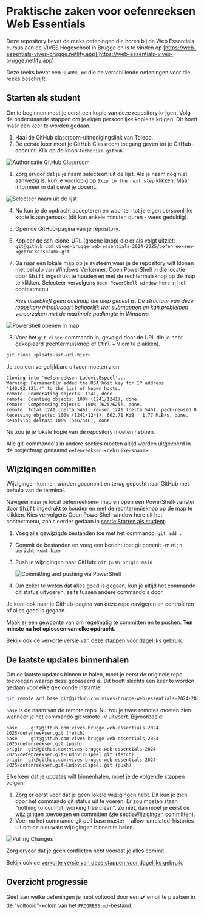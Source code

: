 # Praktische zaken voor oefenreeksen Web Essentials

Deze repository bevat de reeks oefeningen die horen bij de Web Essentials cursus aan de VIVES Hogeschool in Brugge en is te vinden op [https://web-essentials-vives-brugge.netlify.app](https://web-essentials-vives-brugge.netlify.app).

Deze reeks bevat een `README.md` die de verschillende oefeningen voor die reeks beschrijft.

## Starten als student

Om te beginnen moet je eerst een kopie van deze repository krijgen. Volg de onderstaande stappen om je eigen persoonlijke kopie te krijgen. Dit hoeft maar één keer te worden gedaan.

1. Haal de GitHub classroom-uitnodigingslink van Toledo.
2. De eerste keer moet je GitHub Classroom toegang geven tot je GitHub-account. Klik op de knop `Authorize github`.

![Authorisatie GitHub Classroom](./global/authorize-github-classroom.png)

1. Zorg ervoor dat je je naam selecteert uit de lijst. Als je naam nog niet aanwezig is, kun je voorlopig op `Skip to the next step` klikken. Maar informeer in dat geval je docent.

![Selecteer naam uit de lijst](./global/classroom-roster.png)

4. Nu kun je de opdracht accepteren en wachten tot je eigen persoonlijke kopie is aangemaakt (dit kan enkele minuten duren - wees geduldig).

5. Open de GitHub-pagina van je repository.

6. Kopieer de ssh-clone-URL (groene knop) die er als volgt uitziet: `git@github.com:vives-brugge-web-essentials-2024-2025/oefenreeksen-<gebruikersnaam>.git`

7. Ga naar een lokale map op je systeem waar je de repository wilt klonen met behulp van Windows Verkenner. Open PowerShell in die locatie door <kbd>Shift</kbd> ingedrukt te houden en met de rechtermuisknop op de map te klikken. Selecteer vervolgens `Open PowerShell window here` in het contextmenu.
   
   *Kies alsjeblieft geen doelmap die diep genest is. De structuur van deze repository introduceert behoorlijk wat submappen en kan problemen veroorzaken met de maximale padlengte in Windows.*

![PowerShell openen in map](./global/powershell.png)

8. Voer het `git clone`-commando in, gevolgd door de URL die je hebt gekopieerd (rechtermuisknop of <kbd>Ctrl</kbd> + <kbd>V</kbd> om te plakken).

```bash
git clone <plaats-ssh-url-hier>
```

Je zou een vergelijkbare uitvoer moeten zien:

```text
Cloning into 'oefenreeksen-LudovicEspeel'...
Warning: Permanently added the RSA host key for IP address '140.82.121.4' to the list of known hosts.
remote: Enumerating objects: 1241, done.
remote: Counting objects: 100% (1241/1241), done.
remote: Compressing objects: 100% (625/625), done.
remote: Total 1241 (delta 546), reused 1241 (delta 546), pack-reused 0
Receiving objects: 100% (1241/1241), 602.71 KiB | 1.77 MiB/s, done.
Resolving deltas: 100% (546/546), done.
```

Nu zou je je lokale kopie van de repository moeten hebben.

Alle git-commando's in andere secties moeten altijd worden uitgevoerd in de projectmap genaamd `oefenreeksen-<gebruikersnaam>`.

## Wijzigingen committen

Wijzigingen kunnen worden gecommit en terug gepusht naar GitHub met behulp van de terminal.

Navigeer naar je local oefenreeksen-<gebruikersnaam> map en open een PowerShell-venster door <kbd>Shift</kbd> ingedrukt te houden en met de rechtermuisknop op de map te klikken. Kies vervolgens Open PowerShell window here uit het contextmenu, zoals eerder gedaan in [sectie Starten als student](#starten-als-een-student).

1. Voeg alle gewijzigde bestanden toe met het commando: `git add .`
2. Commit de bestanden en voeg een bericht toe: git commit -m `Mijn bericht komt hier`

3. Push je wijzigingen naar GitHub: `git push origin main`

    ![Committing and pushing via PowerShell](./global/commit_push_powershell.png)

4. Om zeker te weten dat alles goed is gegaan, kun je altijd het commando git status uitvoeren, zelfs tussen andere commando's door.

Je kunt ook naar je GitHub-pagina van deze repo navigeren en controleren of alles goed is gegaan.

Maak er een gewoonte van om regelmatig te committen en te pushen. **Ten minste na het oplossen van elke opdracht.**

Bekijk ook de [verkorte versie van deze stappen voor dagelijks gebruik](./short_instructions.md).

## De laatste updates binnenhalen

Om de laatste updates binnen te halen, moet je eerst de originele repo toevoegen waarop deze gebaseerd is. Dit hoeft slechts één keer te worden gedaan voor elke gekloonde instantie:

```bash
git remote add base git@github.com:vives-brugge-web-essentials-2024-2025/oefenreeksen.git
```

`base` is de naam van de remote repo. Nu zou je twee remotes moeten zien wanneer je het commando git remote -v uitvoert. Bijvoorbeeld:

```text
base     git@github.com:vives-brugge-web-essentials-2024-2025/oefenreeksen.git (fetch)
base     git@github.com:vives-brugge-web-essentials-2024-2025/oefenreeksen.git (push)
origin  git@github.com:vives-brugge-web-essentials-2024-2025/oefenreeksen.git-LudovicEspeel.git (fetch)
origin  git@github.com:vives-brugge-web-essentials-2024-2025/oefenreeksen.git-LudovicEspeel.git (push)
```

Elke keer dat je updates wilt binnenhalen, moet je de volgende stappen volgen:

1. Zorg er eerst voor dat je geen lokale wijzigingen hebt. Dit kun je zien door het commando git status uit te voeren. Er zou moeten staan "nothing to commit, working tree clean". Zo niet, dan moet je eerst de wijzigingen toevoegen en committen (zie sectie[Wijzigingen committen](#wijzigingen-committen)).
2. Voer nu het commando git pull base master --allow-unrelated-histories uit om de nieuwste wijzigingen binnen te halen.

![Pulling Changes](./global/pull_changes.png)

Zorg ervoor dat je geen conflicten hebt voordat je alles commit.

Bekijk ook de [verkorte versie van deze stappen voor dagelijks gebruik](./short_instructions.md).

## Overzicht progressie

Geef aan welke oefeningen je hebt voltooid door een ✔️ emoji te plaatsen in de "voltooid"-kolom van het `PROGRESS.md`-bestand.